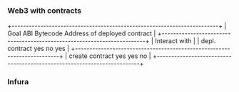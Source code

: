 ### Web3 with contracts
+------------------------------------------------------------------------+
|   Goal            ABI     Bytecode        Address of deployed contract |
+------------------------------------------------------------------------+
|   Interact with                                                        |
|   depl. contract  yes     no              yes                          |
+------------------------------------------------------------------------+
|   create contract yes     yes             no                           |
+------------------------------------------------------------------------+

### Infura

